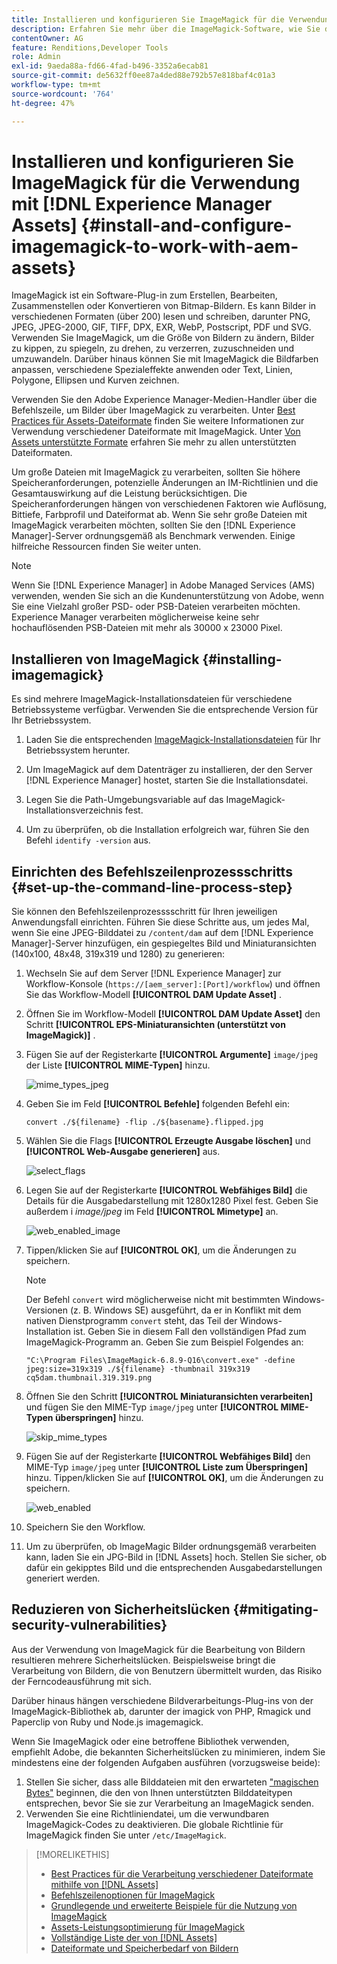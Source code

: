 ```yaml
---
title: Installieren und konfigurieren Sie ImageMagick für die Verwendung mit [!DNL Experience Manager] Assets
description: Erfahren Sie mehr über die ImageMagick-Software, wie Sie diese installieren, den Befehlszeilenprozessschritt einrichten und damit Miniaturansichten von Bildern bearbeiten, zusammenstellen und generieren können.
contentOwner: AG
feature: Renditions,Developer Tools
role: Admin
exl-id: 9aeda88a-fd66-4fad-b496-3352a6ecab81
source-git-commit: de5632ff0ee87a4ded88e792b57e818baf4c01a3
workflow-type: tm+mt
source-wordcount: '764'
ht-degree: 47%

---
```


# Installieren und konfigurieren Sie ImageMagick für die Verwendung mit [!DNL Experience Manager Assets] {#install-and-configure-imagemagick-to-work-with-aem-assets}

ImageMagick ist ein Software-Plug-in zum Erstellen, Bearbeiten, Zusammenstellen oder Konvertieren von Bitmap-Bildern. Es kann Bilder in verschiedenen Formaten (über 200) lesen und schreiben, darunter PNG, JPEG, JPEG-2000, GIF, TIFF, DPX, EXR, WebP, Postscript, PDF und SVG. Verwenden Sie ImageMagick, um die Größe von Bildern zu ändern, Bilder zu kippen, zu spiegeln, zu drehen, zu verzerren, zuzuschneiden und umzuwandeln. Darüber hinaus können Sie mit ImageMagick die Bildfarben anpassen, verschiedene Spezialeffekte anwenden oder Text, Linien, Polygone, Ellipsen und Kurven zeichnen.

Verwenden Sie den Adobe Experience Manager-Medien-Handler über die Befehlszeile, um Bilder über ImageMagick zu verarbeiten. Unter [Best Practices für Assets-Dateiformate](assets-file-format-best-practices.md) finden Sie weitere Informationen zur Verwendung verschiedener Dateiformate mit ImageMagick. Unter [Von Assets unterstützte Formate](assets-formats.md) erfahren Sie mehr zu allen unterstützten Dateiformaten.

Um große Dateien mit ImageMagick zu verarbeiten, sollten Sie höhere Speicheranforderungen, potenzielle Änderungen an IM-Richtlinien und die Gesamtauswirkung auf die Leistung berücksichtigen. Die Speicheranforderungen hängen von verschiedenen Faktoren wie Auflösung, Bittiefe, Farbprofil und Dateiformat ab. Wenn Sie sehr große Dateien mit ImageMagick verarbeiten möchten, sollten Sie den [!DNL Experience Manager]-Server ordnungsgemäß als Benchmark verwenden. Einige hilfreiche Ressourcen finden Sie weiter unten.

>[!NOTE]
>
>Wenn Sie [!DNL Experience Manager] in Adobe Managed Services (AMS) verwenden, wenden Sie sich an die Kundenunterstützung von Adobe, wenn Sie eine Vielzahl großer PSD- oder PSB-Dateien verarbeiten möchten. Experience Manager verarbeiten möglicherweise keine sehr hochauflösenden PSB-Dateien mit mehr als 30000 x 23000 Pixel.

## Installieren von ImageMagick {#installing-imagemagick}

Es sind mehrere ImageMagick-Installationsdateien für verschiedene Betriebssysteme verfügbar. Verwenden Sie die entsprechende Version für Ihr Betriebssystem.

1. Laden Sie die entsprechenden [ImageMagick-Installationsdateien](https://www.imagemagick.org/script/download.php) für Ihr Betriebssystem herunter.
1. Um ImageMagick auf dem Datenträger zu installieren, der den Server [!DNL Experience Manager] hostet, starten Sie die Installationsdatei.

1. Legen Sie die Path-Umgebungsvariable auf das ImageMagick-Installationsverzeichnis fest.
1. Um zu überprüfen, ob die Installation erfolgreich war, führen Sie den Befehl `identify -version` aus.

## Einrichten des Befehlszeilenprozessschritts {#set-up-the-command-line-process-step}

Sie können den Befehlszeilenprozesssschritt für Ihren jeweiligen Anwendungsfall einrichten. Führen Sie diese Schritte aus, um jedes Mal, wenn Sie eine JPEG-Bilddatei zu `/content/dam` auf dem [!DNL Experience Manager]-Server hinzufügen, ein gespiegeltes Bild und Miniaturansichten (140x100, 48x48, 319x319 und 1280) zu generieren:

1. Wechseln Sie auf dem Server [!DNL Experience Manager] zur Workflow-Konsole (`https://[aem_server]:[Port]/workflow`) und öffnen Sie das Workflow-Modell **[!UICONTROL DAM Update Asset]** .
1. Öffnen Sie im Workflow-Modell **[!UICONTROL DAM Update Asset]** den Schritt **[!UICONTROL EPS-Miniaturansichten (unterstützt von ImageMagick)]** .
1. Fügen Sie auf der Registerkarte **[!UICONTROL Argumente]** `image/jpeg` der Liste **[!UICONTROL MIME-Typen]** hinzu.

   ![mime_types_jpeg](assets/mime_types_jpeg.png)

1. Geben Sie im Feld **[!UICONTROL Befehle]** folgenden Befehl ein:

   `convert ./${filename} -flip ./${basename}.flipped.jpg`

1. Wählen Sie die Flags **[!UICONTROL Erzeugte Ausgabe löschen]** und **[!UICONTROL Web-Ausgabe generieren]** aus.

   ![select_flags](assets/select_flags.png)

1. Legen Sie auf der Registerkarte **[!UICONTROL Webfähiges Bild]** die Details für die Ausgabedarstellung mit 1280x1280 Pixel fest. Geben Sie außerdem i *image/jpeg* im Feld **[!UICONTROL Mimetype]** an.

   ![web_enabled_image](assets/web_enabled_image.png)

1. Tippen/klicken Sie auf **[!UICONTROL OK]**, um die Änderungen zu speichern.

   >[!NOTE]
   >
   >Der Befehl `convert` wird möglicherweise nicht mit bestimmten Windows-Versionen (z. B. Windows SE) ausgeführt, da er in Konflikt mit dem nativen Dienstprogramm `convert` steht, das Teil der Windows-Installation ist. Geben Sie in diesem Fall den vollständigen Pfad zum ImageMagick-Programm an. Geben Sie zum Beispiel Folgendes an:
   >
   >`"C:\Program Files\ImageMagick-6.8.9-Q16\convert.exe" -define jpeg:size=319x319 ./${filename} -thumbnail 319x319 cq5dam.thumbnail.319.319.png`

1. Öffnen Sie den Schritt **[!UICONTROL Miniaturansichten verarbeiten]** und fügen Sie den MIME-Typ `image/jpeg` unter **[!UICONTROL MIME-Typen überspringen]** hinzu.

   ![skip_mime_types](assets/skip_mime_types.png)

1. Fügen Sie auf der Registerkarte **[!UICONTROL Webfähiges Bild]** den MIME-Typ `image/jpeg` unter **[!UICONTROL Liste zum Überspringen]** hinzu. Tippen/klicken Sie auf **[!UICONTROL OK]**, um die Änderungen zu speichern.

   ![web_enabled](assets/web_enabled.png)

1. Speichern Sie den Workflow.
1. Um zu überprüfen, ob ImageMagic Bilder ordnungsgemäß verarbeiten kann, laden Sie ein JPG-Bild in [!DNL Assets] hoch. Stellen Sie sicher, ob dafür ein gekipptes Bild und die entsprechenden Ausgabedarstellungen generiert werden.

## Reduzieren von Sicherheitslücken {#mitigating-security-vulnerabilities}

Aus der Verwendung von ImageMagick für die Bearbeitung von Bildern resultieren mehrere Sicherheitslücken. Beispielsweise bringt die Verarbeitung von Bildern, die von Benutzern übermittelt wurden, das Risiko der Ferncodeausführung mit sich.

Darüber hinaus hängen verschiedene Bildverarbeitungs-Plug-ins von der ImageMagick-Bibliothek ab, darunter der imagick von PHP, Rmagick und Paperclip von Ruby und Node.js imagemagick.

Wenn Sie ImageMagick oder eine betroffene Bibliothek verwenden, empfiehlt Adobe, die bekannten Sicherheitslücken zu minimieren, indem Sie mindestens eine der folgenden Aufgaben ausführen (vorzugsweise beide):

1. Stellen Sie sicher, dass alle Bilddateien mit den erwarteten [&quot;magischen Bytes&quot;](https://en.wikipedia.org/wiki/List_of_file_signatures) beginnen, die den von Ihnen unterstützten Bilddateitypen entsprechen, bevor Sie sie zur Verarbeitung an ImageMagick senden.
1. Verwenden Sie eine Richtliniendatei, um die verwundbaren ImageMagick-Codes zu deaktivieren. Die globale Richtlinie für ImageMagick finden Sie unter `/etc/ImageMagick`.

>[!MORELIKETHIS]
>
>* [Best Practices für die Verarbeitung verschiedener Dateiformate mithilfe von [!DNL Assets]](assets-file-format-best-practices.md)
>* [Befehlszeilenoptionen für ImageMagick](https://www.imagemagick.org/script/command-line-options.php)
>* [Grundlegende und erweiterte Beispiele für die Nutzung von ImageMagick](https://www.imagemagick.org/Usage/)
>* [Assets-Leistungsoptimierung für ImageMagick](performance-tuning-guidelines.md)
>* [Vollständige Liste der von [!DNL Assets]](assets-formats.md)
>* [Dateiformate und Speicherbedarf von Bildern](https://www.scantips.com/basics1d.html)

